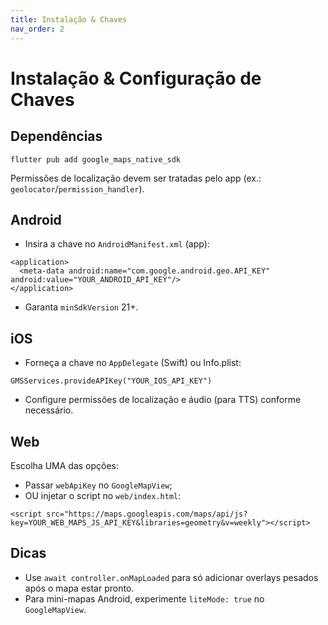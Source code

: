 ```yaml
---
title: Instalação & Chaves
nav_order: 2
---
```


# Instalação & Configuração de Chaves

## Dependências
```
flutter pub add google_maps_native_sdk
```

Permissões de localização devem ser tratadas pelo app (ex.: `geolocator`/`permission_handler`).

## Android
- Insira a chave no `AndroidManifest.xml` (app):
```
<application>
  <meta-data android:name="com.google.android.geo.API_KEY" android:value="YOUR_ANDROID_API_KEY"/>
</application>
```
- Garanta `minSdkVersion` 21+.

## iOS
- Forneça a chave no `AppDelegate` (Swift) ou Info.plist:
```
GMSServices.provideAPIKey("YOUR_IOS_API_KEY")
```
- Configure permissões de localização e áudio (para TTS) conforme necessário.

## Web
Escolha UMA das opções:
- Passar `webApiKey` no `GoogleMapView`;
- OU injetar o script no `web/index.html`:
```
<script src="https://maps.googleapis.com/maps/api/js?key=YOUR_WEB_MAPS_JS_API_KEY&libraries=geometry&v=weekly"></script>
```

## Dicas
- Use `await controller.onMapLoaded` para só adicionar overlays pesados após o mapa estar pronto.
- Para mini-mapas Android, experimente `liteMode: true` no `GoogleMapView`.


